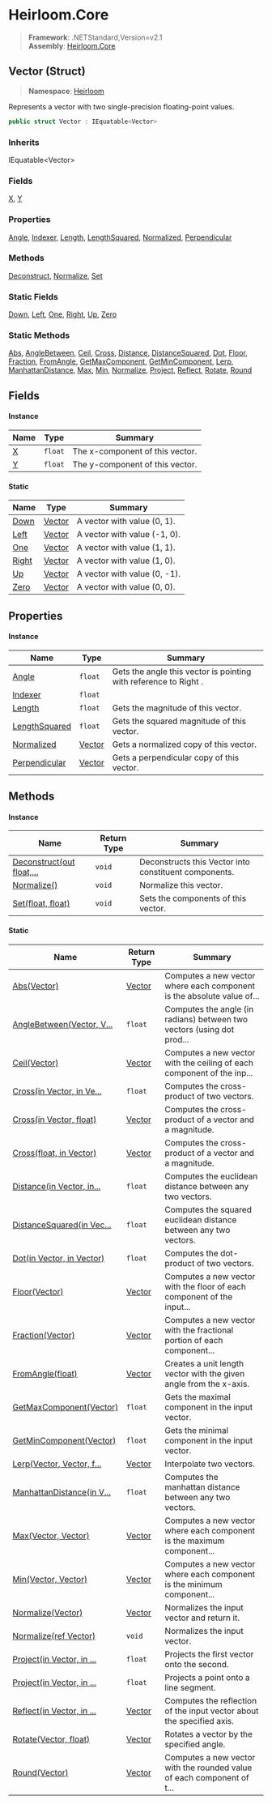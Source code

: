 # Heirloom.Core

> **Framework**: .NETStandard,Version=v2.1  
> **Assembly**: [Heirloom.Core][0]

## Vector (Struct)

> **Namespace**: [Heirloom][0]

Represents a vector with two single-precision floating-point values.

```cs
public struct Vector : IEquatable<Vector>
```

### Inherits

IEquatable\<Vector>

### Fields

[X][1], [Y][2]

### Properties

[Angle][3], [Indexer][4], [Length][5], [LengthSquared][6], [Normalized][7], [Perpendicular][8]

### Methods

[Deconstruct][9], [Normalize][10], [Set][11]

### Static Fields

[Down][12], [Left][13], [One][14], [Right][15], [Up][16], [Zero][17]

### Static Methods

[Abs][18], [AngleBetween][19], [Ceil][20], [Cross][21], [Distance][22], [DistanceSquared][23], [Dot][24], [Floor][25], [Fraction][26], [FromAngle][27], [GetMaxComponent][28], [GetMinComponent][29], [Lerp][30], [ManhattanDistance][31], [Max][32], [Min][33], [Normalize][10], [Project][34], [Reflect][35], [Rotate][36], [Round][37]

## Fields

#### Instance

| Name   | Type    | Summary                         |
|--------|---------|---------------------------------|
| [X][1] | `float` | The x-component of this vector. |
| [Y][2] | `float` | The y-component of this vector. |

#### Static

| Name        | Type         | Summary                      |
|-------------|--------------|------------------------------|
| [Down][12]  | [Vector][38] | A vector with value (0, 1).  |
| [Left][13]  | [Vector][38] | A vector with value (-1, 0). |
| [One][14]   | [Vector][38] | A vector with value (1, 1).  |
| [Right][15] | [Vector][38] | A vector with value (1, 0).  |
| [Up][16]    | [Vector][38] | A vector with value (0, -1). |
| [Zero][17]  | [Vector][38] | A vector with value (0, 0).  |

## Properties

#### Instance

| Name               | Type         | Summary                                                          |
|--------------------|--------------|------------------------------------------------------------------|
| [Angle][3]         | `float`      | Gets the angle this vector is pointing with reference to Right . |
| [Indexer][4]       | `float`      |                                                                  |
| [Length][5]        | `float`      | Gets the magnitude of this vector.                               |
| [LengthSquared][6] | `float`      | Gets the squared magnitude of this vector.                       |
| [Normalized][7]    | [Vector][38] | Gets a normalized copy of this vector.                           |
| [Perpendicular][8] | [Vector][38] | Gets a perpendicular copy of this vector.                        |

## Methods

#### Instance

| Name                           | Return Type | Summary                                               |
|--------------------------------|-------------|-------------------------------------------------------|
| [Deconstruct(out float,...][9] | `void`      | Deconstructs this Vector into constituent components. |
| [Normalize()][10]              | `void`      | Normalize this vector.                                |
| [Set(float, float)][11]        | `void`      | Sets the components of this vector.                   |

#### Static

| Name                            | Return Type  | Summary                                                                |
|---------------------------------|--------------|------------------------------------------------------------------------|
| [Abs(Vector)][18]               | [Vector][38] | Computes a new vector where each component is the absolute value of... |
| [AngleBetween(Vector, V...][19] | `float`      | Computes the angle (in radians) between two vectors (using dot prod... |
| [Ceil(Vector)][20]              | [Vector][38] | Computes a new vector with the ceiling of each component of the inp... |
| [Cross(in Vector, in Ve...][21] | `float`      | Computes the cross-product of two vectors.                             |
| [Cross(in Vector, float)][21]   | [Vector][38] | Computes the cross-product of a vector and a magnitude.                |
| [Cross(float, in Vector)][21]   | [Vector][38] | Computes the cross-product of a vector and a magnitude.                |
| [Distance(in Vector, in...][22] | `float`      | Computes the euclidean distance between any two vectors.               |
| [DistanceSquared(in Vec...][23] | `float`      | Computes the squared euclidean distance between any two vectors.       |
| [Dot(in Vector, in Vector)][24] | `float`      | Computes the dot-product of two vectors.                               |
| [Floor(Vector)][25]             | [Vector][38] | Computes a new vector with the floor of each component of the input... |
| [Fraction(Vector)][26]          | [Vector][38] | Computes a new vector with the fractional portion of each component... |
| [FromAngle(float)][27]          | [Vector][38] | Creates a unit length vector with the given angle from the x-axis.     |
| [GetMaxComponent(Vector)][28]   | `float`      | Gets the maximal component in the input vector.                        |
| [GetMinComponent(Vector)][29]   | `float`      | Gets the minimal component in the input vector.                        |
| [Lerp(Vector, Vector, f...][30] | [Vector][38] | Interpolate two vectors.                                               |
| [ManhattanDistance(in V...][31] | `float`      | Computes the manhattan distance between any two vectors.               |
| [Max(Vector, Vector)][32]       | [Vector][38] | Computes a new vector where each component is the maximum component... |
| [Min(Vector, Vector)][33]       | [Vector][38] | Computes a new vector where each component is the minimum component... |
| [Normalize(Vector)][10]         | [Vector][38] | Normalizes the input vector and return it.                             |
| [Normalize(ref Vector)][10]     | `void`       | Normalizes the input vector.                                           |
| [Project(in Vector, in ...][34] | `float`      | Projects the first vector onto the second.                             |
| [Project(in Vector, in ...][34] | `float`      | Projects a point onto a line segment.                                  |
| [Reflect(in Vector, in ...][35] | [Vector][38] | Computes the reflection of the input vector about the specified axis.  |
| [Rotate(Vector, float)][36]     | [Vector][38] | Rotates a vector by the specified angle.                               |
| [Round(Vector)][37]             | [Vector][38] | Computes a new vector with the rounded value of each component of t... |

[0]: ../../Heirloom.Core.md
[1]: Vector/X.md
[2]: Vector/Y.md
[3]: Vector/Angle.md
[4]: Vector/Indexer.md
[5]: Vector/Length.md
[6]: Vector/LengthSquared.md
[7]: Vector/Normalized.md
[8]: Vector/Perpendicular.md
[9]: Vector/Deconstruct.md
[10]: Vector/Normalize.md
[11]: Vector/Set.md
[12]: Vector/Down.md
[13]: Vector/Left.md
[14]: Vector/One.md
[15]: Vector/Right.md
[16]: Vector/Up.md
[17]: Vector/Zero.md
[18]: Vector/Abs.md
[19]: Vector/AngleBetween.md
[20]: Vector/Ceil.md
[21]: Vector/Cross.md
[22]: Vector/Distance.md
[23]: Vector/DistanceSquared.md
[24]: Vector/Dot.md
[25]: Vector/Floor.md
[26]: Vector/Fraction.md
[27]: Vector/FromAngle.md
[28]: Vector/GetMaxComponent.md
[29]: Vector/GetMinComponent.md
[30]: Vector/Lerp.md
[31]: Vector/ManhattanDistance.md
[32]: Vector/Max.md
[33]: Vector/Min.md
[34]: Vector/Project.md
[35]: Vector/Reflect.md
[36]: Vector/Rotate.md
[37]: Vector/Round.md
[38]: Vector.md

